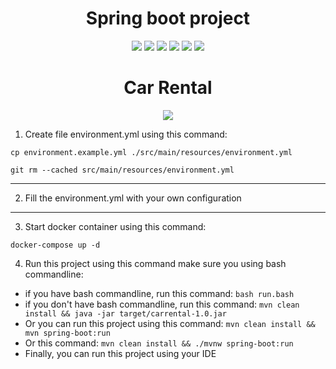 <h1 align="center">Spring boot project</h1>
<div id="badge" align="center">
  <!-- logo spring boot -->
  <img src="https://res.cloudinary.com/practicaldev/image/fetch/s--zrUJwvgZ--/c_imagga_scale,f_auto,fl_progressive,h_900,q_auto,w_1600/https://dev-to-uploads.s3.amazonaws.com/uploads/articles/bupbqc9fctvw4j7r14it.png">
  <!-- image of spring boot -->
  <img src="https://img.shields.io/badge/Spring%20Boot-2.4.5-brightgreen">
  <!-- image of java -->
  <img src="https://img.shields.io/badge/Java-11-red">
  <!-- image of maven -->
  <img src="https://img.shields.io/badge/Maven-3.8.1-blue">
  <!-- image of docker -->
  <img src="https://img.shields.io/badge/Docker-20.10.6-blue">
  <!-- image of docker-compose -->
  <img src="https://img.shields.io/badge/Docker%20Compose-1.29.1-blue">
</div>
<h1 align="center">Car Rental</h1>
<div align="center">
  <img src="https://media0.giphy.com/media/26BRrcK4dXrxl817q/giphy.gif">
</div>

1. Create file environment.yml using this command:

```
cp environment.example.yml ./src/main/resources/environment.yml
```

```
git rm --cached src/main/resources/environment.yml
```

---

2. Fill the environment.yml with your own configuration

---

3. Start docker container using this command:

```
docker-compose up -d
```

4. Run this project using this command make sure you using bash commandline:

- if you have bash commandline, run this command:
  `bash run.bash`
- if you don't have bash commandline, run this command:
  `mvn clean install && java -jar target/carrental-1.0.jar`
- Or you can run this project using this command:
  `mvn clean install && mvn spring-boot:run`
- Or this command:
  `mvn clean install && ./mvnw spring-boot:run`
- Finally, you can run this project using your IDE

